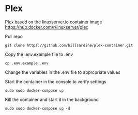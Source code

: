# Plex

Plex based on the linuxserver.io container image https://hub.docker.com/r/linuxserver/plex

Pull repo

```git clone https://github.com/billsardine/plex-container.git```

Copy the .env.example file to .env

```cp .env.example .env```

Change the variables in the .env file to appropriate values

Start the container in the console to verify settings

```sudo sudo docker-compose up```

Kill the container and start it in the background

```sudo sudo docker-compose up -d```


